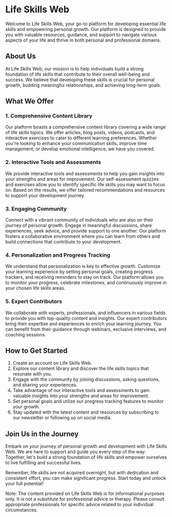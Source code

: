 # Life Skills Web

Welcome to Life Skills Web, your go-to platform for developing essential life skills and empowering personal growth. Our platform is designed to provide you with valuable resources, guidance, and support to navigate various aspects of your life and thrive in both personal and professional domains.

## About Us

At Life Skills Web, our mission is to help individuals build a strong foundation of life skills that contribute to their overall well-being and success. We believe that developing these skills is crucial for personal growth, building meaningful relationships, and achieving long-term goals.

## What We Offer

### 1. Comprehensive Content Library

Our platform boasts a comprehensive content library covering a wide range of life skills topics. We offer articles, blog posts, videos, podcasts, and interactive exercises to cater to different learning preferences. Whether you're looking to enhance your communication skills, improve time management, or develop emotional intelligence, we have you covered.

### 2. Interactive Tools and Assessments

We provide interactive tools and assessments to help you gain insights into your strengths and areas for improvement. Our self-assessment quizzes and exercises allow you to identify specific life skills you may want to focus on. Based on the results, we offer tailored recommendations and resources to support your development journey.

### 3. Engaging Community

Connect with a vibrant community of individuals who are also on their journey of personal growth. Engage in meaningful discussions, share experiences, seek advice, and provide support to one another. Our platform fosters a collaborative environment where you can learn from others and build connections that contribute to your development.

### 4. Personalization and Progress Tracking

We understand that personalization is key to effective growth. Customize your learning experience by setting personal goals, creating progress trackers, and receiving reminders to stay on track. Our platform allows you to monitor your progress, celebrate milestones, and continuously improve in your chosen life skills areas.

### 5. Expert Contributors

We collaborate with experts, professionals, and influencers in various fields to provide you with top-quality content and insights. Our expert contributors bring their expertise and experiences to enrich your learning journey. You can benefit from their guidance through webinars, exclusive interviews, and coaching sessions.

## How to Get Started

1. Create an account on Life Skills Web.
2. Explore our content library and discover the life skills topics that resonate with you.
3. Engage with the community by joining discussions, asking questions, and sharing your experiences.
4. Take advantage of our interactive tools and assessments to gain valuable insights into your strengths and areas for improvement.
5. Set personal goals and utilize our progress tracking features to monitor your growth.
6. Stay updated with the latest content and resources by subscribing to our newsletter or following us on social media.

## Join Us in the Journey

Embark on your journey of personal growth and development with Life Skills Web. We are here to support and guide you every step of the way. Together, let's build a strong foundation of life skills and empower ourselves to live fulfilling and successful lives.

Remember, life skills are not acquired overnight, but with dedication and consistent effort, you can make significant progress. Start today and unlock your full potential!

Note: The content provided on Life Skills Web is for informational purposes only. It is not a substitute for professional advice or therapy. Please consult appropriate professionals for specific advice related to your individual circumstances.

